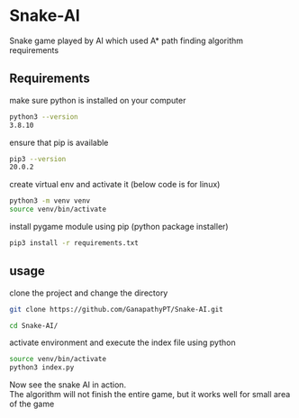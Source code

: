 # Snake-AI

Snake game played by AI which used A\* path finding algorithm
requirements

## Requirements

make sure python is installed on your computer

```bash
python3 --version
3.8.10
```

ensure that pip is available

```bash
pip3 --version
20.0.2
```

create virtual env and activate it (below code is for linux)

```bash
python3 -m venv venv
source venv/bin/activate
```

install pygame module using pip (python package installer)

```bash
pip3 install -r requirements.txt
```

## usage

clone the project and change the directory

```bash
git clone https://github.com/GanapathyPT/Snake-AI.git
```

```bash
cd Snake-AI/
```

activate environment and execute the index file using python

```bash
source venv/bin/activate
python3 index.py
```

Now see the snake AI in action. <br />
The algorithm will not finish the entire game, but it works well for small area of the game
